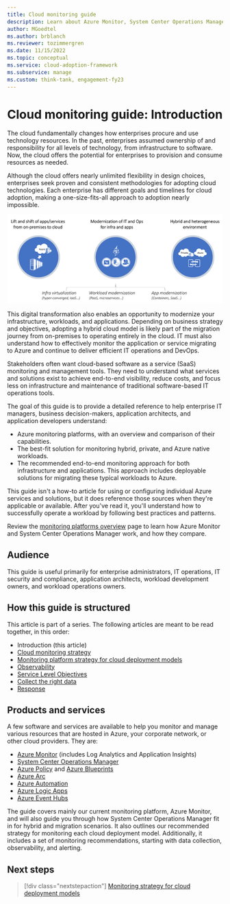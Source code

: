 ```yaml
---
title: Cloud monitoring guide
description: Learn about Azure Monitor, System Center Operations Manager, and the recommended strategy for monitoring each of the cloud deployment models.
author: MGoedtel
ms.author: brblanch
ms.reviewer: tozimmergren
ms.date: 11/15/2022
ms.topic: conceptual
ms.service: cloud-adoption-framework
ms.subservice: manage
ms.custom: think-tank, engagement-fy23
---
```


# Cloud monitoring guide: Introduction

The cloud fundamentally changes how enterprises procure and use technology resources. In the past, enterprises assumed ownership of and responsibility for all levels of technology, from infrastructure to software. Now, the cloud offers the potential for enterprises to provision and consume resources as needed.

Although the cloud offers nearly unlimited flexibility in design choices, enterprises seek proven and consistent methodologies for adopting cloud technologies. Each enterprise has different goals and timelines for cloud adoption, making a one-size-fits-all approach to adoption nearly impossible.

![Diagram of cloud adoption strategies](./media/monitoring-management-guidance-cloud-and-on-premises/introduction-cloud-adoption.png)

This digital transformation also enables an opportunity to modernize your infrastructure, workloads, and applications. Depending on business strategy and objectives, adopting a hybrid cloud model is likely part of the migration journey from on-premises to operating entirely in the cloud. IT must also understand how to effectively monitor the application or service migrating to Azure and continue to deliver efficient IT operations and DevOps.

Stakeholders often want cloud-based software as a service (SaaS) monitoring and management tools. They need to understand what services and solutions exist to achieve end-to-end visibility, reduce costs, and focus less on infrastructure and maintenance of traditional software-based IT operations tools.

The goal of this guide is to provide a detailed reference to help enterprise IT managers, business decision-makers, application architects, and application developers understand:

- Azure monitoring platforms, with an overview and comparison of their capabilities.
- The best-fit solution for monitoring hybrid, private, and Azure native workloads.
- The recommended end-to-end monitoring approach for both infrastructure and applications. This approach includes deployable solutions for migrating these typical workloads to Azure.

This guide isn't a how-to article for using or configuring individual Azure services and solutions, but it does reference those sources when they're applicable or available. After you've read it, you'll understand how to successfully operate a workload by following best practices and patterns.

Review the [monitoring platforms overview](./platform-overview.md) page to learn how Azure Monitor and System Center Operations Manager work, and how they compare.

## Audience

This guide is useful primarily for enterprise administrators, IT operations, IT security and compliance, application architects, workload development owners, and workload operations owners.

## How this guide is structured

This article is part of a series. The following articles are meant to be read together, in this order:

- Introduction (this article)
- [Cloud monitoring strategy](../../strategy/monitoring-strategy.md)
- [Monitoring platform strategy for cloud deployment models](./cloud-models-monitor-overview.md)
- [Observability](./observability.md)
- [Service Level Objectives](./service-level-objectives.md)
- [Collect the right data](./data-collection.md)
- [Response](./response.md)

## Products and services

A few software and services are available to help you monitor and manage various resources that are hosted in Azure, your corporate network, or other cloud providers. They are:

- [Azure Monitor](/azure/azure-monitor/overview) (includes Log Analytics and Application Insights)
- [System Center Operations Manager](/system-center/scom/welcome)
- [Azure Policy](/azure/governance/policy/overview) and [Azure Blueprints](/azure/governance/blueprints/overview)
- [Azure Arc](/azure/azure-arc/)
- [Azure Automation](/azure/automation/automation-intro)
- [Azure Logic Apps](/azure/logic-apps/logic-apps-overview)
- [Azure Event Hubs](/azure/event-hubs/event-hubs-about)

The guide covers mainly our current monitoring platform, Azure Monitor, and will also guide you through how System Center Operations Manager fit in for hybrid and migration scenarios. It also outlines our recommended strategy for monitoring each cloud deployment model. Additionally, it includes a set of monitoring recommendations, starting with data collection, observability, and alerting.

## Next steps

> [!div class="nextstepaction"]
> [Monitoring strategy for cloud deployment models](./cloud-models-monitor-overview.md)

